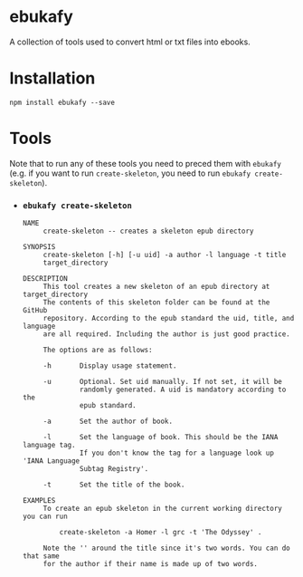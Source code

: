 # ebukafy

A collection of tools used to convert html or txt files into ebooks.

# Installation

`npm install ebukafy --save`

# Tools

Note that to run any of these tools you need to preced them with `ebukafy` (e.g. if you want to run `create-skeleton`, you need to run `ebukafy create-skeleton`).

- ### `ebukafy create-skeleton`
      NAME
           create-skeleton -- creates a skeleton epub directory

      SYNOPSIS
           create-skeleton [-h] [-u uid] -a author -l language -t title 
           target_directory

      DESCRIPTION
           This tool creates a new skeleton of an epub directory at target_directory
           The contents of this skeleton folder can be found at the GitHub 
           repository. According to the epub standard the uid, title, and language
           are all required. Including the author is just good practice.

           The options are as follows:

           -h       Display usage statement. 
       
           -u       Optional. Set uid manually. If not set, it will be
                    randomly generated. A uid is mandatory according to the
                    epub standard.

           -a       Set the author of book. 

           -l       Set the language of book. This should be the IANA language tag.
                    If you don't know the tag for a language look up 'IANA Language
                    Subtag Registry'.

           -t       Set the title of the book.

      EXAMPLES
           To create an epub skeleton in the current working directory you can run
           
               create-skeleton -a Homer -l grc -t 'The Odyssey' .

           Note the '' around the title since it's two words. You can do that same
           for the author if their name is made up of two words.
               
               
